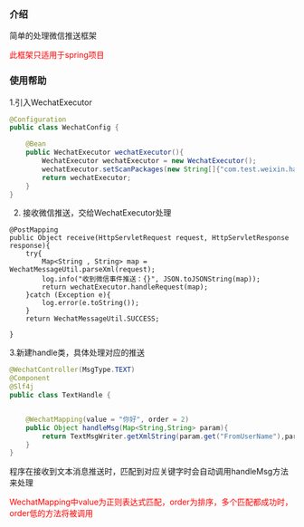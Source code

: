 ### 介绍 

简单的处理微信推送框架

<font color=red>此框架只适用于spring项目</font>

### 使用帮助

1.引入WechatExecutor
```java
@Configuration
public class WechatConfig {

    @Bean
    public WechatExecutor wechatExecutor(){
        WechatExecutor wechatExecutor = new WechatExecutor();
        wechatExecutor.setScanPackages(new String[]{"com.test.weixin.handle"});
        return wechatExecutor;
    }
}
```
   2. 接收微信推送，交给WechatExecutor处理
```
@PostMapping
public Object receive(HttpServletRequest request, HttpServletResponse response){
    try{
        Map<String , String> map = WechatMessageUtil.parseXml(request);
        log.info("收到微信事件推送：{}", JSON.toJSONString(map));
        return wechatExecutor.handleRequest(map);
    }catch (Exception e){
        log.error(e.toString());
    }
    return WechatMessageUtil.SUCCESS;

}
```
3.新建handle类，具体处理对应的推送
```java
@WechatController(MsgType.TEXT)
@Component
@Slf4j
public class TextHandle {


    @WechatMapping(value = "你好", order = 2)
    public Object handleMsg(Map<String,String> param){
        return TextMsgWriter.getXmlString(param.get("FromUserName"),param.get("ToUserName"),"你也好啊");
    }
}
```

程序在接收到文本消息推送时，匹配到对应关键字时会自动调用handleMsg方法来处理
     
<font color=red>WechatMapping中value为正则表达式匹配，order为排序，多个匹配都成功时，order低的方法将被调用</font>




